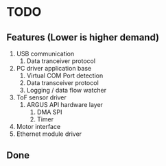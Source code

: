 # TODO

## Features (Lower is higher demand)
1. USB communication
   1. Data tranceiver protocol
2. PC driver application base
   1. Virtual COM Port detection
   2. Data transceiver protocol
   3. Logging / data flow watcher
3. ToF sensor driver
   1. ARGUS API hardware layer
      1. DMA SPI
      2. Timer
4. Motor interface
5. Ethernet module driver

## Done
